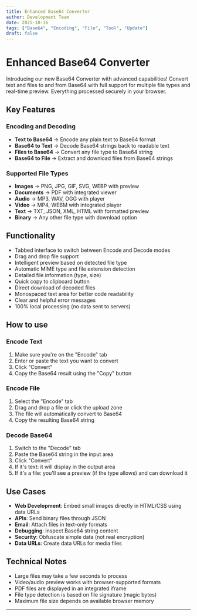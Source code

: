 ```yaml
---
title: Enhanced Base64 Converter
author: Development Team
date: 2025-10-16
tags: ["Base64", "Encoding", "File", "Tool", "Update"]
draft: false
---
```


# Enhanced Base64 Converter

Introducing our new Base64 Converter with advanced capabilities! Convert text and files to and from Base64 with full support for multiple file types and real-time preview. Everything processed securely in your browser.

## Key Features

### Encoding and Decoding
- **Text to Base64** → Encode any plain text to Base64 format
- **Base64 to Text** → Decode Base64 strings back to readable text
- **Files to Base64** → Convert any file type to Base64 string
- **Base64 to File** → Extract and download files from Base64 strings

### Supported File Types
- **Images** → PNG, JPG, GIF, SVG, WEBP with preview
- **Documents** → PDF with integrated viewer
- **Audio** → MP3, WAV, OGG with player
- **Video** → MP4, WEBM with integrated player
- **Text** → TXT, JSON, XML, HTML with formatted preview
- **Binary** → Any other file type with download option

## Functionality

- Tabbed interface to switch between Encode and Decode modes
- Drag and drop file support
- Intelligent preview based on detected file type
- Automatic MIME type and file extension detection
- Detailed file information (type, size)
- Quick copy to clipboard button
- Direct download of decoded files
- Monospaced text area for better code readability
- Clear and helpful error messages
- 100% local processing (no data sent to servers)

## How to use

### Encode Text
1. Make sure you're on the "Encode" tab
2. Enter or paste the text you want to convert
3. Click "Convert"
4. Copy the Base64 result using the "Copy" button

### Encode File
1. Select the "Encode" tab
2. Drag and drop a file or click the upload zone
3. The file will automatically convert to Base64
4. Copy the resulting Base64 string

### Decode Base64
1. Switch to the "Decode" tab
2. Paste the Base64 string in the input area
3. Click "Convert"
4. If it's text: it will display in the output area
5. If it's a file: you'll see a preview (if the type allows) and can download it

## Use Cases

- **Web Development**: Embed small images directly in HTML/CSS using data URLs
- **APIs**: Send binary files through JSON
- **Email**: Attach files in text-only formats
- **Debugging**: Inspect Base64 string content
- **Security**: Obfuscate simple data (not real encryption)
- **Data URLs**: Create data URLs for media files

## Technical Notes

- Large files may take a few seconds to process
- Video/audio preview works with browser-supported formats
- PDF files are displayed in an integrated iframe
- File type detection is based on file signature (magic bytes)
- Maximum file size depends on available browser memory

---

